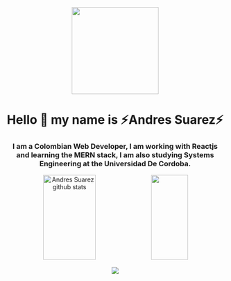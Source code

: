 <div id="header" align="center">
  <img src="https://media.giphy.com/media/h408T6Y5GfmXBKW62l/giphy.gif" width="200"/>
  <h1 align="center">Hello 👋 my name is ⚡Andres Suarez⚡</h1>
  <h3 align="center">
    I am a Colombian Web Developer, I am working with Reactjs and learning the MERN stack, I am also studying Systems Engineering at the Universidad De Cordoba. 
  </h3>
</div>

<!-- STATS -->
<div align="center">  
  <img width="49%" height="195px" src="https://github-readme-stats.vercel.app/api?username=AndresSuarezz&show_icons=true&count_private=true&hide_border=true&title_color=00bfbf&icon_color=00bfbf&text_color=c9d1d9&bg_color=0d1117" alt="Andres Suarez github stats" /> 
<!-- Most Used Languajes -->
  <img width="41%" height="195px" src="https://github-readme-stats.vercel.app/api/top-langs/?username=AndresDev&layout=compact&hide_border=true&title_color=00bfbf&text_color=00bfbf&bg_color=0d1117" />
</div>
<!-- Trophy -->
<p align="center">
  <img src="https://github-profile-trophy.vercel.app/?username=AndresSuarezz&theme=dracula&row=2&no-bg=true&column=3&margin-w=15&margin-h=15" />
</p>

<!--
**AndresSuarezz/AndresSuarezz** is a ✨ _special_ ✨ repository because its `README.md` (this file) appears on your GitHub profile.

Here are some ideas to get you started:

- 🔭 I’m currently working on ...
- 🌱 I’m currently learning ...
- 👯 I’m looking to collaborate on ...
- 🤔 I’m looking for help with ...
- 💬 Ask me about ...
- 📫 How to reach me: ...
- 😄 Pronouns: ...
- ⚡ Fun fact: ...
-->
